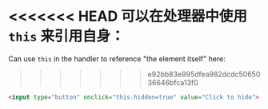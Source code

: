 <<<<<<< HEAD
可以在处理器中使用 `this` 来引用自身：
=======
Can use `this` in the handler to reference "the element itself" here:
>>>>>>> e92bb83e995dfea982dcdc5065036646bfca13f0

```html run height=50
<input type="button" onclick="this.hidden=true" value="Click to hide">
```
